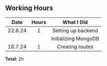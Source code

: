 ## Working Hours

|  Date   | Hours |      What I Did      |
| :-----: | :---: | :------------------: |
| 22.6.24 |   1   |  Setting up backend  |
|         |       | Initializing MongoDB |
| 18.7.24 |   1   |   Creating routes    |

**Total:** 2h
